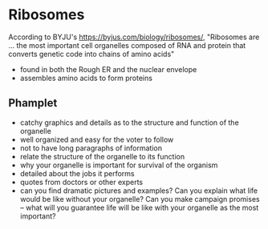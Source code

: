 # Ribosomes
According to BYJU's https://byjus.com/biology/ribosomes/, "Ribosomes are ... the most important cell organelles composed of RNA and protein that converts genetic code into chains of amino acids"

- found in both the Rough ER and the nuclear envelope
- assembles amino acids to form proteins

## Phamplet
- catchy graphics and details as to the structure and function of the organelle
- well organized and easy for the voter to follow
- not to have long paragraphs of information
- relate the structure of the organelle to its function
- why your organelle is important for survival of the organism
- detailed about the jobs it performs
- quotes from doctors or other experts
- can you find dramatic pictures and examples? Can you explain what life would be like without your organelle? Can you make campaign promises – what will you guarantee life will be like with your organelle as the most important?